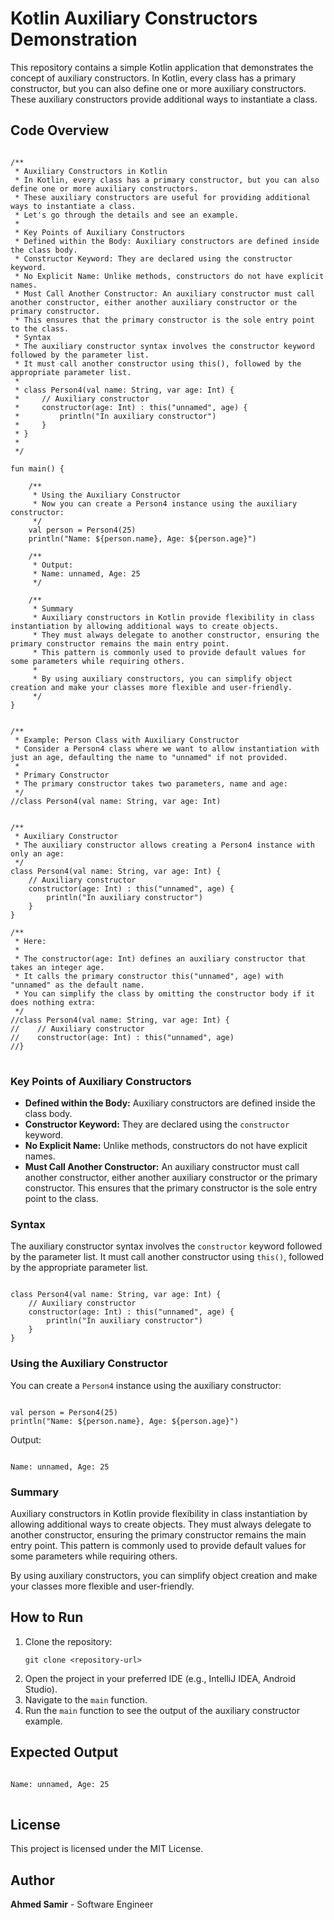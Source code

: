 <body>

<h1>Kotlin Auxiliary Constructors Demonstration</h1>

<p>This repository contains a simple Kotlin application that demonstrates the concept of auxiliary constructors. In Kotlin, every class has a primary constructor, but you can also define one or more auxiliary constructors. These auxiliary constructors provide additional ways to instantiate a class.</p>

<h2>Code Overview</h2>

<pre>
<code>
/**
 * Auxiliary Constructors in Kotlin
 * In Kotlin, every class has a primary constructor, but you can also define one or more auxiliary constructors.
 * These auxiliary constructors are useful for providing additional ways to instantiate a class.
 * Let's go through the details and see an example.
 *
 * Key Points of Auxiliary Constructors
 * Defined within the Body: Auxiliary constructors are defined inside the class body.
 * Constructor Keyword: They are declared using the constructor keyword.
 * No Explicit Name: Unlike methods, constructors do not have explicit names.
 * Must Call Another Constructor: An auxiliary constructor must call another constructor, either another auxiliary constructor or the primary constructor.
 * This ensures that the primary constructor is the sole entry point to the class.
 * Syntax
 * The auxiliary constructor syntax involves the constructor keyword followed by the parameter list.
 * It must call another constructor using this(), followed by the appropriate parameter list.
 *
 * class Person4(val name: String, var age: Int) {
 *     // Auxiliary constructor
 *     constructor(age: Int) : this("unnamed", age) {
 *         println("In auxiliary constructor")
 *     }
 * }
 *
 */

fun main() {

    /**
     * Using the Auxiliary Constructor
     * Now you can create a Person4 instance using the auxiliary constructor:
     */
    val person = Person4(25)
    println("Name: ${person.name}, Age: ${person.age}")

    /**
     * Output:
     * Name: unnamed, Age: 25
     */

    /**
     * Summary
     * Auxiliary constructors in Kotlin provide flexibility in class instantiation by allowing additional ways to create objects.
     * They must always delegate to another constructor, ensuring the primary constructor remains the main entry point.
     * This pattern is commonly used to provide default values for some parameters while requiring others.
     *
     * By using auxiliary constructors, you can simplify object creation and make your classes more flexible and user-friendly.
     */
}


/**
 * Example: Person Class with Auxiliary Constructor
 * Consider a Person4 class where we want to allow instantiation with just an age, defaulting the name to "unnamed" if not provided.
 *
 * Primary Constructor
 * The primary constructor takes two parameters, name and age:
 */
//class Person4(val name: String, var age: Int)


/**
 * Auxiliary Constructor
 * The auxiliary constructor allows creating a Person4 instance with only an age:
 */
class Person4(val name: String, var age: Int) {
    // Auxiliary constructor
    constructor(age: Int) : this("unnamed", age) {
        println("In auxiliary constructor")
    }
}

/**
 * Here:
 *
 * The constructor(age: Int) defines an auxiliary constructor that takes an integer age.
 * It calls the primary constructor this("unnamed", age) with "unnamed" as the default name.
 * You can simplify the class by omitting the constructor body if it does nothing extra:
 */
//class Person4(val name: String, var age: Int) {
//    // Auxiliary constructor
//    constructor(age: Int) : this("unnamed", age)
//}
</code>
</pre>

<h3>Key Points of Auxiliary Constructors</h3>

<ul>
    <li><strong>Defined within the Body:</strong> Auxiliary constructors are defined inside the class body.</li>
    <li><strong>Constructor Keyword:</strong> They are declared using the <code>constructor</code> keyword.</li>
    <li><strong>No Explicit Name:</strong> Unlike methods, constructors do not have explicit names.</li>
    <li><strong>Must Call Another Constructor:</strong> An auxiliary constructor must call another constructor, either another auxiliary constructor or the primary constructor. This ensures that the primary constructor is the sole entry point to the class.</li>
</ul>

<h3>Syntax</h3>

<p>The auxiliary constructor syntax involves the <code>constructor</code> keyword followed by the parameter list. It must call another constructor using <code>this()</code>, followed by the appropriate parameter list.</p>

<pre><code>
class Person4(val name: String, var age: Int) {
    // Auxiliary constructor
    constructor(age: Int) : this("unnamed", age) {
        println("In auxiliary constructor")
    }
}
</code></pre>

<h3>Using the Auxiliary Constructor</h3>

<p>You can create a <code>Person4</code> instance using the auxiliary constructor:</p>

<pre><code>
val person = Person4(25)
println("Name: ${person.name}, Age: ${person.age}")
</code></pre>

<p>Output:</p>

<pre><code>
Name: unnamed, Age: 25
</code></pre>

<h3>Summary</h3>

<p>Auxiliary constructors in Kotlin provide flexibility in class instantiation by allowing additional ways to create objects. They must always delegate to another constructor, ensuring the primary constructor remains the main entry point. This pattern is commonly used to provide default values for some parameters while requiring others.</p>

<p>By using auxiliary constructors, you can simplify object creation and make your classes more flexible and user-friendly.</p>

<h2>How to Run</h2>

<ol>
    <li>Clone the repository:
        <pre><code>git clone &lt;repository-url&gt;</code></pre>
    </li>
    <li>Open the project in your preferred IDE (e.g., IntelliJ IDEA, Android Studio).</li>
    <li>Navigate to the <code>main</code> function.</li>
    <li>Run the <code>main</code> function to see the output of the auxiliary constructor example.</li>
</ol>

<h2>Expected Output</h2>

<pre>
<code>
Name: unnamed, Age: 25
</code>
</pre>

<h2>License</h2>

<p>This project is licensed under the MIT License.</p>

<h2>Author</h2>

<p><strong>Ahmed Samir</strong> - Software Engineer</p>

</body>
</html>
